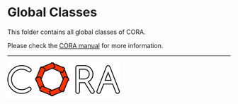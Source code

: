 # Global Classes

This folder contains all global classes of CORA.

Please check the <a target='_blank' href="https://cora.in.tum.de/manual">CORA manual</a> for more information.

<hr style="height: 1px;">

<img src="../../app/images/coraLogo_readme.svg"/>